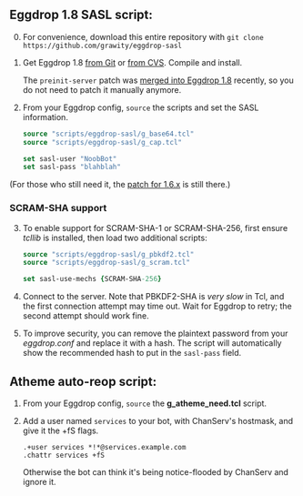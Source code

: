 ## Eggdrop 1.8 SASL script:

 0. For convenience, download this entire repository with `git clone https://github.com/grawity/eggdrop-sasl`

 1. Get Eggdrop 1.8 [from Git][egggit] or [from CVS][eggcvs]. Compile and install.
 
    The `preinit-server` patch was [merged into Eggdrop 1.8][commit] recently, so you do not need to patch it manually anymore.

 2. From your Eggdrop config, `source` the scripts and set the SASL information.

    ```tcl
    source "scripts/eggdrop-sasl/g_base64.tcl"
    source "scripts/eggdrop-sasl/g_cap.tcl"

    set sasl-user "NoobBot"
    set sasl-pass "blahblah"
    ```

(For those who still need it, the [patch for 1.6.x][patch] is still there.)

### SCRAM-SHA support

 3. To enable support for SCRAM-SHA-1 or SCRAM-SHA-256, first ensure _tcllib_ is installed, then load two additional scripts:

    ```tcl
    source "scripts/eggdrop-sasl/g_pbkdf2.tcl"
    source "scripts/eggdrop-sasl/g_scram.tcl"

    set sasl-use-mechs {SCRAM-SHA-256}
    ```

 4. Connect to the server. Note that PBKDF2-SHA is *very slow* in Tcl, and the first connection attempt may time out. Wait for Eggdrop to retry; the second attempt should work fine.

 5. To improve security, you can remove the plaintext password from your _eggdrop.conf_ and replace it with a hash. The script will automatically show the recommended hash to put in the `sasl-pass` field.

## Atheme auto-reop script:

 1. From your Eggdrop config, `source` the **g_atheme_need.tcl** script.

 2. Add a user named `services` to your bot, with ChanServ's hostmask, and give it the +fS flags.

        .+user services *!*@services.example.com
        .chattr services +fS

    Otherwise the bot can think it's being notice-flooded by ChanServ and ignore it.

[eggcvs]: http://www.eggheads.org/devel/
[egggit]: https://github.com/eggheads/eggdrop
[commit]: https://github.com/eggheads/eggdrop/commit/4847a9efbcaf260f1336ac735a785dd643714e62
[patch]: https://github.com/grawity/eggdrop-sasl/blob/eb63e5e1764df2a4d9979fbdb52554e698da3ce1/preinit-server.patch
